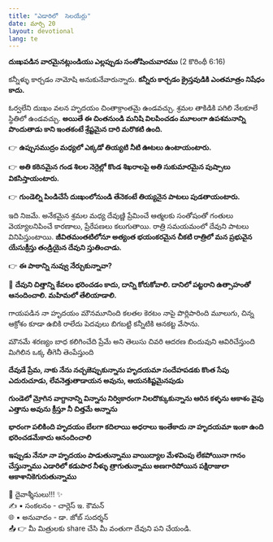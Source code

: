 ```yaml
---
title: "ఎడారిలో  సెలయేర్లు"
date: మార్చి 20
layout: devotional
lang: te
---
```


**దుఃఖపడిన వారమైనట్లుండియు ఎల్లప్పుడు సంతోషించువారము** (2 కొరింథీ 6:16)

కన్నీళ్ళు కార్చడం నామోషి అనుకునేవారున్నారు. 
**కన్నీరు కార్చడం క్రైస్తవుడికి ఎంతమాత్రం నిషేధం కాదు.**

 ఓర్వలేని దుఃఖం వలన హృదయం చింతాక్రాంతమై ఉండవచ్చు. శ్రమల తాకిడికి పగిలి నేలకూలే స్థితిలో ఉండవచ్చు. 
**అయితే ఈ చింతనుండి మనిషి విలపించడం మూలంగా ఉపశమనాన్ని పొందుతాడు కాని ఇంతకంటే శ్రేష్టమైన దారి మరొకటి ఉంది.**

👉 **ఉప్పుసముద్రం మధ్యలో ఎక్కడో తియ్యటి నీటి ఊటలు ఉంటాయంటారు.**

👉 **అతి కఠినమైన గండ శిలల నెర్రెల్లో కొండ శిఖరాలపై అతి సుకుమారమైన పుష్పాలు వికసిస్తాయంటారు.**

👉 **గుండెల్ని పిండిచేసే దుఃఖంలోనుండి తేనెకంటే తియ్యనైన పాటలు పుడతాయంటారు.**

ఇది నిజమే. అనేకమైన శ్రమల మధ్య దేవుణ్ణి ప్రేమించే ఆత్మలకు సంతోషంతో గంతులు వెయ్యాలనిపించే కారణాలు, ప్రేరేపణలు కలుగుతాయి. రాత్రి సమయమంలో దేవుని పాటలు వినిపిస్తుంటాయి.
 **జీవితమంతటిలోనూ అత్యంత భయంకరమైన చీకటి రాత్రిలో మన ప్రభువైన యేసుక్రీస్తు తండ్రియైన దేవుని స్తుతించాడు.**

👉 **ఈ పాఠాన్ని నువ్వు నేర్చుకున్నావా?**

🔹 **దేవుని చిత్తాన్ని కేవలం భరించడం కాదు, దాన్ని కోరుకోవాలి. దానిలో పట్టరాని ఉత్సాహంతో ఆనందించాలి. మహిమలో తేలియాడాలి.**

గాయపడిన నా హృదయం మౌనమూనింది కలతల కెరటం నాపై పొర్లిపారింది మూలుగు, చిన్న ఆక్రోశం కూడా ఉబికి రాలేదు పెదవులు బిగబట్టి కన్నీటికి ఆనకట్ట వేసాను.

మౌనమే శరణ్యం బాధ కలిగించేది ప్రేమే అని తెలుసు చివరి ఆదరణ బిందువుని ఆవిరిచేస్తుంది మిగిలిన ఒక్క తీగెనీ తెంపేస్తుంది

**దేవుడే ప్రేమ, నాకు నేను నచ్చజెప్పుకున్నాను హృదయమా సందేహపడకు కొంత సేపు ఎదురుచూడు, లేవనెత్తుతాడాయన అవును, ఆయనకిష్టమైనపుడు**

**గుండెలో మ్రోగిన వాగ్దానాన్ని విన్నాను నిర్వికారంగా నిలదొక్కుకున్నాను ఆరిన కళ్ళను ఆకాశం వైపు ఎత్తాను అవును క్రీస్తూ నీ చిత్తమే అన్నాను**

 **భారంగా పలికింది హృదయం బేలగా కదిలాయి అధరాలు ఇంతేకాదు నా హృదయమా ఇంకా ఉంది భరించడమేకాదు ఆనందించాలి**

**ఇప్పుడు నేనూ నా హృదయం పాడుతున్నాము వాయిద్యాల మేళవింపు లేకపోయినా గానం చేస్తున్నాము ఎడారిలో కడుపార నీళ్ళు త్రాగుతున్నాము అణగారిపోయిన పక్షిరాజులా ఆకాశానికెగురుతున్నాము**


<div class="blessing">🙏 <span class="bless-text">దైవాశ్శీసులు!!!</span> ✨</div>

<div class="credit">✍️ <span class="credit-text">▪ సంకలనం - చార్లెస్ ఇ. కౌమన్</span></div>
<div class="credit">🌐 <span class="credit-text">▪ అనువాదం - డా. జోబ్ సుదర్శన్</span></div>


<div class="share">📤 👉 <span class="share-text">మీ మిత్రులకు share చేసి మీ వంతుగా దేవుని పని చేయండి.</span></div>
